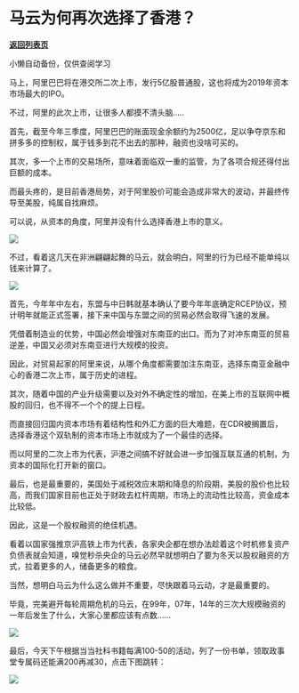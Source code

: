 # 马云为何再次选择了香港？

[**返回列表页**](/gzh/政事堂2019)

小懒自动备份，仅供查阅学习

  

马上，阿里巴巴将在港交所二次上市，发行5亿股普通股，这也将成为2019年资本市场最大的IPO。

  

不过，阿里的此次上市，让很多人都摸不清头脑.....  

  

首先，截至今年三季度，阿里巴巴的账面现金余额约为2500亿，足以争夺京东和拼多多的控制权，属于钱多到花不出去的那种，融资也没啥可买的。

  

其次，多一个上市的交易场所，意味着面临双一重的监管，为了各项合规还得付出巨额的成本。  

  

而最头疼的，是目前香港局势，对于阿里股价可能会造成非常大的波动，并最终传导至美股，纯属自找麻烦。

  

可以说，从资本的角度，阿里并没有什么选择香港上市的意义。

  

![](https://mmbiz.qpic.cn/mmbiz_jpg/rxhS23yu8cPBEumtmnE0ibULjwXlk8ljuhtsmdhfib0jrsDkdI7dIwQ0CZaicqZ6ibJXru2MXeqAojzFIbc3Gicp4fQ/640?wx_fmt=jpeg)

  

不过，看着这几天在非洲翩翩起舞的马云，就会明白，阿里的行为已经不能单纯以钱来计算了。  

  

![](https://mmbiz.qpic.cn/mmbiz_jpg/rxhS23yu8cPBEumtmnE0ibULjwXlk8lju4OBhkLgeIAf1AQo3PH8hMXAyFMBsrkV7gdhCGLbQQ9IXzxIF9iap6rw/640?wx_fmt=jpeg)

  

首先，今年年中左右，东盟与中日韩就基本确认了要今年年底确定RCEP协议，预计明年就能正式签署，接下来中国与东盟之间的贸易必然会取得飞速的发展。

  

凭借着制造业的优势，中国必然会增强对东南亚的出口。而为了对冲东南亚的贸易逆差，中国又必须对东南亚进行大规模的投资。

  

因此，对贸易起家的阿里来说，从哪个角度都需要加注东南亚，选择东南亚金融中心的香港二次上市，属于历史的进程。

  

  

其次，随着中国的产业升级需要以及对外不确定性的增加，在美上市的互联网中概股的回归，也不得不一个个的提上日程。

  

而直接回归国内资本市场有着结构性和外汇方面的巨大难题，在CDR被搁置后，选择香港这个双轨制的资本市场上市就成为了一个最佳的选择。

  

而以阿里的二次上市为代表，沪港之间搞不好就会进一步加强互联互通的机制，为资本的国际化打开新的窗口。

  

  

最后，也是最重要的，美国处于减税效应末期和降息的阶段期，美股的股价也比较高，而我们国家目前也正处于财政去杠杆周期，市场上的流动性比较高，资金成本比较低。

  

因此，这是一个股权融资的绝佳机遇。

  

看着以国家强推京沪高铁上市为代表，各家央企都在想办法趁着这个时机修复资产负债表就会知道，嗅觉秒杀央企的马云必然早就想明白了要为冬天以股权融资的方式，拉着更多的人，储备更多的粮食。  

  

当然，想明白马云为什么这么做并不重要，尽快跟着马云动，才是最重要的。

  

毕竟，完美避开每轮周期危机的马云，在99年，07年，14年的三次大规模融资的一年后发生了什么，大家心里都应该有点数......

  

![](https://mmbiz.qpic.cn/mmbiz_jpg/rxhS23yu8cPp0iaKAfe0ZsWfgGcY72o9Nror8TicrtnlDsqzY7y4Kum4fM3X0FMEGlbvm9HvZUiaETSnLt4DHNLbQ/640?wx_fmt=jpeg)

  

  

最后，今天下午根据当当社科书籍每满100-50的活动，列了一份书单，领取政事堂专属码还能满200再减30，点击下图跳转：

  

[![](https://mmbiz.qpic.cn/mmbiz_jpg/rxhS23yu8cPBEumtmnE0ibULjwXlk8lju3LQCYDozic7KNeg5IpDfrOqoPuZ6WJcOedJQyibVJboxWwPCXS5vWLHg/640?wx_fmt=jpeg)](https://mp.weixin.qq.com/s?__biz=Mzg3NjE1MDAzMw==&mid=2247484201&idx=1&sn=3c07b68fb32158bdeadc897f9be2a61f&scene=21#wechat_redirect)


